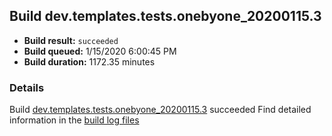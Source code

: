 ## Build dev.templates.tests.onebyone_20200115.3
- **Build result:** `succeeded`
- **Build queued:** 1/15/2020 6:00:45 PM
- **Build duration:** 1172.35 minutes
### Details
Build [dev.templates.tests.onebyone_20200115.3](https://winappstudio.visualstudio.com/web/build.aspx?pcguid=a4ef43be-68ce-4195-a619-079b4d9834c2&builduri=vstfs%3a%2f%2f%2fBuild%2fBuild%2f32556) succeeded
Find detailed information in the [build log files]()
